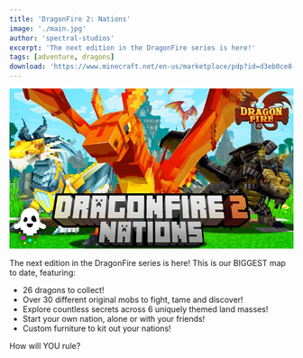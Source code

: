 ```yaml
---
title: 'DragonFire 2: Nations'
image: './main.jpg'
author: 'spectral-studios'
excerpt: 'The next edition in the DragonFire series is here!'
tags: [adventure, dragons]
download: 'https://www.minecraft.net/en-us/marketplace/pdp?id=d3eb0ce8-6190-483d-9208-356dc209c173'
---
```


![Thumbnail](./main.jpg)

The next edition in the DragonFire series is here! This is our BIGGEST map to date, featuring:

-   26 dragons to collect!
-   Over 30 different original mobs to fight, tame and discover!
-   Explore countless secrets across 6 uniquely themed land masses!
-   Start your own nation, alone or with your friends!
-   Custom furniture to kit out your nations!

How will YOU rule?
